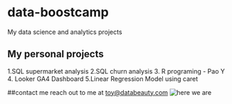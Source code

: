 # data-boostcamp
My data science and analytics projects

## My personal projects

1.SQL supermarket analysis
2.SQL churn analysis
3. R programing - Pao Y
4. Looker GA4 Dashboard
5.Linear Regression Model using caret

##contact me
reach out to me at toy@databeauty.com
![here we are](https://i.pinimg.com/736x/b9/de/99/b9de9930662dedf8d4ca0259fe0f8a8d.jpg)
